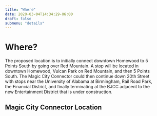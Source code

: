 ```yaml
---
title: "Where"
date: 2020-03-04T14:34:29-06:00
draft: false
submenu: "details"
---
```


# Where?

The proposed location is to initially connect downtown Homewood to 5
Points South by going over Red Mountain. A stop will be located in
downtown Homewood, Vulcan Park on Red Mountain, and then 5 Points
South.  The Magic City Connector could then continue down 20th Street
with stops near the University of Alabama at Birmingham, Rail Road
Park, the Financial District, and finally terminating at the BJCC
adjacent to the new Entertainment District that is under construction.

## Magic City Connector Location
